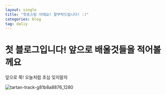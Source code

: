 ```yaml
---
layout: single
title: "첫포스팅 이에요! 잘부탁드립니다! :)"
categories: blog
tag: daliy
---
```


# 첫 블로그입니다! 앞으로 배울것들을 적어볼께요

앞으로 쭉! 오늘처럼 초심 잊지말자

 

![tartan-track-g81b8a8876_1280]({{site.url}}\images\tartan-track-g81b8a8876_1280.jpg)
